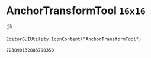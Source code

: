 # AnchorTransformTool `16x16`
<img src="/img/AnchorTransformTool.png" width=16 height=16>

``` CSharp
EditorGUIUtility.IconContent("AnchorTransformTool")
```
```
723890132883790350
```

